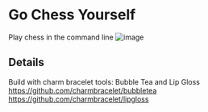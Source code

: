 # Go Chess Yourself
Play chess in the command line
![image](https://github.com/user-attachments/assets/2f9c5d45-b287-4ee0-8f3d-eb156171dd00)

## Details
Build with charm bracelet tools: Bubble Tea and Lip Gloss  
https://github.com/charmbracelet/bubbletea  
https://github.com/charmbracelet/lipgloss  
